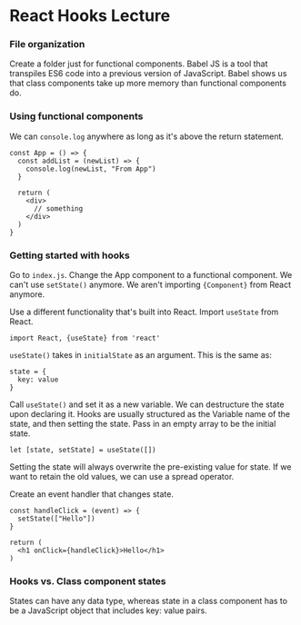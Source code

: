 # React Hooks Lecture

### File organization
Create a folder just for functional components. Babel JS is a tool that transpiles ES6 code into a previous version of JavaScript. Babel shows us that class components take up more memory than functional components do. 

### Using functional components
We can `console.log` anywhere as long as it's above the return statement.

```
const App = () => {
  const addList = (newList) => {
    console.log(newList, "From App")
  }

  return (
    <div>
      // something
    </div>
  )
}
```

### Getting started with hooks
Go to `index.js`. Change the App component to a functional component. We can't use `setState()` anymore. We aren't importing `{Component}` from React anymore.

Use a different functionality that's built into React. Import `useState` from React.
```
import React, {useState} from 'react'
```

`useState()` takes in `initialState` as an argument. This is the same as:

```
state = {
  key: value
}
```

Call `useState()` and set it as a new variable. We can destructure the state upon declaring it. Hooks are usually structured as the Variable name of the state, and then setting the state. Pass in an empty array to be the initial state.

```
let [state, setState] = useState([])
```

Setting the state will always overwrite the pre-existing value for state. If we want to retain the old values, we can use a spread operator.

Create an event handler that changes state.
```
const handleClick = (event) => {
  setState(["Hello"])
}

return (
  <h1 onClick={handleClick}>Hello</h1>
)
```

### Hooks vs. Class component states
States can have any data type, whereas state in a class component has to be a JavaScript object that includes key: value pairs.